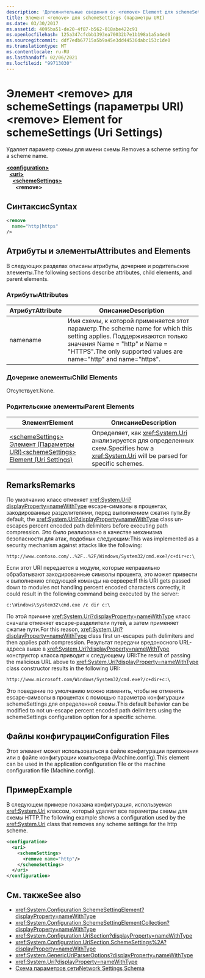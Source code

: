 ```yaml
---
description: 'Дополнительные сведения о: <remove> Element для schemeSettings (Параметры URI)'
title: Элемент <remove> для schemeSettings (параметры URI)
ms.date: 03/30/2017
ms.assetid: 4095ba51-de20-4f87-b562-018abe422c91
ms.openlocfilehash: 125a347cfcbb1393ea70032b7e1b198a1a5a4ed0
ms.sourcegitcommit: ddf7edb67715a5b9a45e3dd44536dabc153c1de0
ms.translationtype: MT
ms.contentlocale: ru-RU
ms.lasthandoff: 02/06/2021
ms.locfileid: "99713030"
---
```

# <a name="remove-element-for-schemesettings-uri-settings"></a><span data-ttu-id="d2d4e-103">Элемент \<remove> для schemeSettings (параметры URI)</span><span class="sxs-lookup"><span data-stu-id="d2d4e-103">\<remove> Element for schemeSettings (Uri Settings)</span></span>

<span data-ttu-id="d2d4e-104">Удаляет параметр схемы для имени схемы.</span><span class="sxs-lookup"><span data-stu-id="d2d4e-104">Removes a scheme setting for a scheme name.</span></span>  

[**\<configuration>**](../configuration-element.md)\
&nbsp;&nbsp;[**\<uri>**](uri-element-uri-settings.md)\
&nbsp;&nbsp;&nbsp;&nbsp;[**\<schemeSettings>**](schemesettings-element-uri-settings.md)\
&nbsp;&nbsp;&nbsp;&nbsp;&nbsp;&nbsp;**\<remove>**

## <a name="syntax"></a><span data-ttu-id="d2d4e-105">Синтаксис</span><span class="sxs-lookup"><span data-stu-id="d2d4e-105">Syntax</span></span>  
  
```xml  
<remove
  name="http|https"
/>
```  
  
## <a name="attributes-and-elements"></a><span data-ttu-id="d2d4e-106">Атрибуты и элементы</span><span class="sxs-lookup"><span data-stu-id="d2d4e-106">Attributes and Elements</span></span>  

 <span data-ttu-id="d2d4e-107">В следующих разделах описаны атрибуты, дочерние и родительские элементы.</span><span class="sxs-lookup"><span data-stu-id="d2d4e-107">The following sections describe attributes, child elements, and parent elements.</span></span>  
  
### <a name="attributes"></a><span data-ttu-id="d2d4e-108">Атрибуты</span><span class="sxs-lookup"><span data-stu-id="d2d4e-108">Attributes</span></span>  
  
|<span data-ttu-id="d2d4e-109">Атрибут</span><span class="sxs-lookup"><span data-stu-id="d2d4e-109">Attribute</span></span>|<span data-ttu-id="d2d4e-110">Описание</span><span class="sxs-lookup"><span data-stu-id="d2d4e-110">Description</span></span>|  
|---------------|-----------------|  
|<span data-ttu-id="d2d4e-111">name</span><span class="sxs-lookup"><span data-stu-id="d2d4e-111">name</span></span>|<span data-ttu-id="d2d4e-112">Имя схемы, к которой применяется этот параметр.</span><span class="sxs-lookup"><span data-stu-id="d2d4e-112">The scheme name for which this setting applies.</span></span> <span data-ttu-id="d2d4e-113">Поддерживаются только значения Name = "http" и Name = "HTTPS".</span><span class="sxs-lookup"><span data-stu-id="d2d4e-113">The only supported values are name="http" and name="https".</span></span>|  
  
### <a name="child-elements"></a><span data-ttu-id="d2d4e-114">Дочерние элементы</span><span class="sxs-lookup"><span data-stu-id="d2d4e-114">Child Elements</span></span>  

 <span data-ttu-id="d2d4e-115">Отсутствует.</span><span class="sxs-lookup"><span data-stu-id="d2d4e-115">None.</span></span>  
  
### <a name="parent-elements"></a><span data-ttu-id="d2d4e-116">Родительские элементы</span><span class="sxs-lookup"><span data-stu-id="d2d4e-116">Parent Elements</span></span>  
  
|<span data-ttu-id="d2d4e-117">Элемент</span><span class="sxs-lookup"><span data-stu-id="d2d4e-117">Element</span></span>|<span data-ttu-id="d2d4e-118">Описание</span><span class="sxs-lookup"><span data-stu-id="d2d4e-118">Description</span></span>|  
|-------------|-----------------|  
|[<span data-ttu-id="d2d4e-119">\<schemeSettings> Элемент (Параметры URI)</span><span class="sxs-lookup"><span data-stu-id="d2d4e-119">\<schemeSettings> Element (Uri Settings)</span></span>](schemesettings-element-uri-settings.md)|<span data-ttu-id="d2d4e-120">Определяет, как <xref:System.Uri> анализируется для определенных схем.</span><span class="sxs-lookup"><span data-stu-id="d2d4e-120">Specifies how a <xref:System.Uri> will be parsed for specific schemes.</span></span>|  
  
## <a name="remarks"></a><span data-ttu-id="d2d4e-121">Remarks</span><span class="sxs-lookup"><span data-stu-id="d2d4e-121">Remarks</span></span>  

 <span data-ttu-id="d2d4e-122">По умолчанию класс отменяет <xref:System.Uri?displayProperty=nameWithType> escape-символы в процентах, закодированные разделителями, перед выполнением сжатия пути.</span><span class="sxs-lookup"><span data-stu-id="d2d4e-122">By default, the <xref:System.Uri?displayProperty=nameWithType> class un-escapes percent encoded path delimiters before executing path compression.</span></span> <span data-ttu-id="d2d4e-123">Это было реализовано в качестве механизма безопасности для атак, подобных следующим:</span><span class="sxs-lookup"><span data-stu-id="d2d4e-123">This was implemented as a security mechanism against attacks like the following:</span></span>  
  
 `http://www.contoso.com/..%2F..%2F/Windows/System32/cmd.exe?/c+dir+c:\`  
  
 <span data-ttu-id="d2d4e-124">Если этот URI передается в модули, которые неправильно обрабатывают закодированные символы процента, это может привести к выполнению следующей команды на сервере:</span><span class="sxs-lookup"><span data-stu-id="d2d4e-124">If this URI gets passed down to modules not handling percent encoded characters correctly, it could result in the following command being executed by the server:</span></span>  
  
 `c:\Windows\System32\cmd.exe /c dir c:\`  
  
 <span data-ttu-id="d2d4e-125">По этой причине <xref:System.Uri?displayProperty=nameWithType> класс сначала отменяет escape-разделители путей, а затем применяет сжатие пути.</span><span class="sxs-lookup"><span data-stu-id="d2d4e-125">For this reason, <xref:System.Uri?displayProperty=nameWithType> class first un-escapes path delimiters and then applies path compression.</span></span> <span data-ttu-id="d2d4e-126">Результат передачи вредоносного URL-адреса выше в <xref:System.Uri?displayProperty=nameWithType> конструктор класса приводит к следующему URI:</span><span class="sxs-lookup"><span data-stu-id="d2d4e-126">The result of passing the malicious URL above to <xref:System.Uri?displayProperty=nameWithType> class constructor results in the following URI:</span></span>  
  
 `http://www.microsoft.com/Windows/System32/cmd.exe?/c+dir+c:\`  
  
 <span data-ttu-id="d2d4e-127">Это поведение по умолчанию можно изменить, чтобы не отменять escape-символы в процентах с помощью параметра конфигурации schemeSettings для определенной схемы.</span><span class="sxs-lookup"><span data-stu-id="d2d4e-127">This default behavior can be modified to not un-escape percent encoded path delimiters using the schemeSettings configuration option for a specific scheme.</span></span>  
  
## <a name="configuration-files"></a><span data-ttu-id="d2d4e-128">Файлы конфигурации</span><span class="sxs-lookup"><span data-stu-id="d2d4e-128">Configuration Files</span></span>  

 <span data-ttu-id="d2d4e-129">Этот элемент может использоваться в файле конфигурации приложения или в файле конфигурации компьютера (Machine.config).</span><span class="sxs-lookup"><span data-stu-id="d2d4e-129">This element can be used in the application configuration file or the machine configuration file (Machine.config).</span></span>  
  
## <a name="example"></a><span data-ttu-id="d2d4e-130">Пример</span><span class="sxs-lookup"><span data-stu-id="d2d4e-130">Example</span></span>  

 <span data-ttu-id="d2d4e-131">В следующем примере показана конфигурация, используемая <xref:System.Uri> классом, который удаляет все параметры схемы для схемы HTTP.</span><span class="sxs-lookup"><span data-stu-id="d2d4e-131">The following example shows a configuration used by the <xref:System.Uri> class that removes any scheme settings for the http scheme.</span></span>  
  
```xml  
<configuration>  
  <uri>  
    <schemeSettings>  
      <remove name="http"/>  
    </schemeSettings>  
  </uri>  
</configuration>  
```  
  
## <a name="see-also"></a><span data-ttu-id="d2d4e-132">См. также</span><span class="sxs-lookup"><span data-stu-id="d2d4e-132">See also</span></span>

- <xref:System.Configuration.SchemeSettingElement?displayProperty=nameWithType>
- <xref:System.Configuration.SchemeSettingElementCollection?displayProperty=nameWithType>
- <xref:System.Configuration.UriSection?displayProperty=nameWithType>
- <xref:System.Configuration.UriSection.SchemeSettings%2A?displayProperty=nameWithType>
- <xref:System.GenericUriParserOptions?displayProperty=nameWithType>
- <xref:System.Uri?displayProperty=nameWithType>
- [<span data-ttu-id="d2d4e-133">Схема параметров сети</span><span class="sxs-lookup"><span data-stu-id="d2d4e-133">Network Settings Schema</span></span>](index.md)
